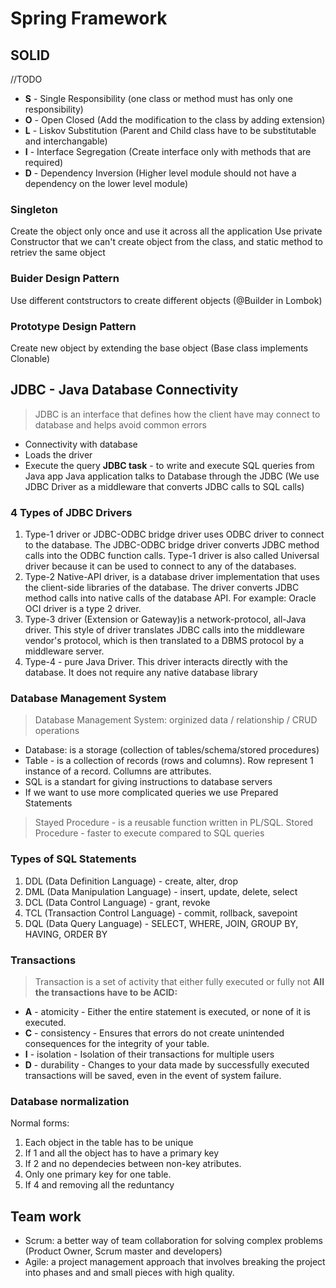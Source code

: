 # Spring Framework
## SOLID
//TODO
- **S** - Single Responsibility (one class or method must has only one responsibility)
- **O** - Open Closed (Add the modification to the class by adding extension)
- **L** - Liskov Substitution (Parent and Child class have to be substitutable and interchangable)
- **I** - Interface Segregation (Create interface only with methods that are required)
- **D** - Dependency Inversion (Higher level module should not have a dependency on the lower level module)
### Singleton
Create the object only once and use it across all the application
Use private Constructor that we can't create object from the class, and static method to retriev the same object
### Buider Design Pattern
Use different contstructors to create different objects (@Builder in Lombok)
### Prototype Design Pattern
Create new object by extending the base object (Base class implements Clonable)
###
## JDBC - Java Database Connectivity
> JDBC is an interface that defines how the client have may connect to database and helps avoid common errors
- Connectivity with database
- Loads the driver
- Execute the query
**JDBC task** - to write and execute SQL queries from Java app
Java application talks to Database through the JDBC (We use JDBC Driver as a middleware that converts JDBC calls to SQL calls)
### 4 Types of JDBC Drivers
1) Type-1 driver or JDBC-ODBC bridge driver uses ODBC driver to connect to the database. The JDBC-ODBC bridge driver converts JDBC method calls into the ODBC function calls. Type-1 driver is also called Universal driver because it can be used to connect to any of the databases.
2) Type-2 Native-API driver, is a database driver implementation that uses the client-side libraries of the database. The driver converts JDBC method calls into native calls of the database API. For example: Oracle OCI driver is a type 2 driver.
3) Type-3 driver (Extension or Gateway)is a network-protocol, all-Java driver. This style of driver translates JDBC calls into the middleware vendor's protocol, which is then translated to a DBMS protocol by a middleware server.
4) Type-4 - pure Java Driver. This driver interacts directly with the database. It does not require any native database library
### Database Management System
> Database Management System: orginized data / relationship / CRUD operations
- Database: is a storage (collection of tables/schema/stored procedures)
- Table - is a collection of records (rows and columns). Row represent 1 instance of a record. Collumns are attributes.
- SQL is a standart for giving instructions to database servers
- If we want to use more complicated queries we use Prepared Statements
> Stayed Procedure - is a reusable function written in PL/SQL.
> Stored Procedure - faster to execute compared to SQL queries
### Types of SQL Statements
1) DDL (Data Definition Language) - create, alter, drop
2) DML (Data Manipulation Language) - insert, update, delete, select
3) DCL (Data Control Language) - grant, revoke
4) TCL (Transaction Control Language) - commit, rollback, savepoint
5) DQL (Data Query Language) - SELECT, WHERE, JOIN, GROUP BY, HAVING, ORDER BY
### Transactions
> Transaction is a set of activity that either fully executed or fully not
**All the transactions have to be ACID:**
- **A** - atomicity - Either the entire statement is executed, or none of it is executed.
- **C** - consistency - Ensures that errors do not create unintended consequences for the integrity of your table.
- **I** - isolation - Isolation of their transactions for multiple users
- **D** - durability - Changes to your data made by successfully executed transactions will be saved, even in the event of system failure.
### Database normalization
Normal forms:
1. Each object in the table has to be unique 
2. If 1 and all the object has to have a primary key 
3. If 2 and no dependecies between non-key atributes. 
4. Only one primary key for one table. 
5. If 4 and removing all the reduntancy
## Team work
- Scrum: a better way of team collaboration for solving complex problems (Product Owner, Scrum master and developers)
- Agile: a project management approach that involves breaking the project into phases and and small pieces with high quality.
